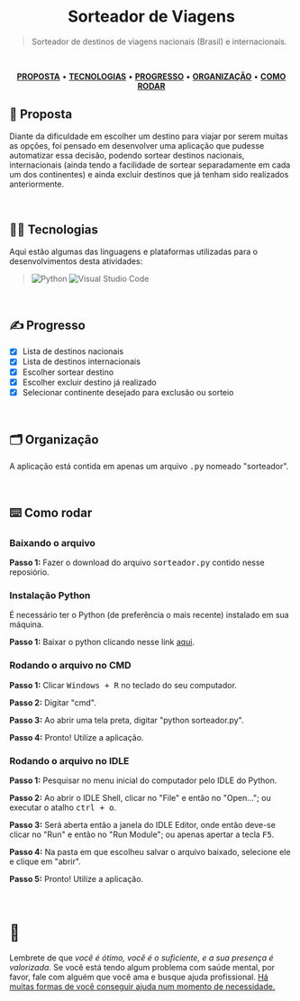 <div align='center'>
  
# Sorteador de Viagens
</div>

> Sorteador de destinos de viagens nacionais (Brasil) e internacionais.

</br>

<div align="center">

<a href="#proposta">**PROPOSTA**</a> • 
<a href="#tecnologias">**TECNOLOGIAS**</a> • 
<a href="#progresso">**PROGRESSO**</a> • 
<a href="#organizacao">**ORGANIZAÇÃO**</a> • 
<a href="#como rodar">**COMO RODAR**</a>

</div>

<span id="proposta">

## 🧐 Proposta

Diante da dificuldade em escolher um destino para viajar por serem muitas as opções, foi pensado em desenvolver uma aplicação que pudesse automatizar essa decisão, podendo sortear destinos nacionais, internacionais (ainda tendo a facilidade de sortear separadamente em cada um dos continentes) e ainda excluir destinos que já tenham sido realizados anteriormente. 

<br />
  
<span id="tecnologias">

## 👨‍💻 Tecnologias

Aqui estão algumas das linguagens e plataformas utilizadas para o desenvolvimentos desta atividades:

> ![Python](https://img.shields.io/badge/python-3670A0?style=for-the-badge&logo=python&logoColor=ffdd54)
> ![Visual Studio Code](https://img.shields.io/badge/Visual%20Studio%20Code-0078d7.svg?style=for-the-badge&logo=visual-studio-code&logoColor=white)

<br />
  
<span id="progresso">

## ✍️ Progresso

- [x] Lista de destinos nacionais
- [x] Lista de destinos internacionais
- [x] Escolher sortear destino
- [x] Escolher excluir destino já realizado
- [x] Selecionar continente desejado para exclusão ou sorteio

<br />
  
<span id="organizacao">

## 🗂️ Organização
A aplicação está contida em apenas um arquivo <kbd>.py</kbd> nomeado "sorteador".

<br />
  
<span id="como rodar">

## ⌨️ Como rodar
### Baixando o arquivo
**Passo 1:** Fazer o download do arquivo <kbd>sorteador.py</kbd> contido nesse reposiório.

### Instalação Python
É necessário ter o Python (de preferência o mais recente) instalado em sua máquina.

**Passo 1:** Baixar o python clicando nesse link [aqui](https://www.python.org/downloads/).

### Rodando o arquivo no CMD
**Passo 1:** Clicar <kbd>Windows + R</kbd> no teclado do seu computador.

**Passo 2:** Digitar "cmd".

**Passo 3:** Ao abrir uma tela preta, digitar "python sorteador.py".

**Passo 4:** Pronto! Utilize a aplicação.

### Rodando o arquivo no IDLE
**Passo 1:** Pesquisar no menu inicial do computador pelo IDLE do Python.

**Passo 2:** Ao abrir o IDLE Shell, clicar no "File" e então no "Open..."; ou executar o atalho <kbd>ctrl + o</kbd>.

**Passo 3:** Será aberta então a janela do IDLE Editor, onde então deve-se clicar no "Run" e então no "Run Module"; ou apenas apertar a tecla <kbd>F5</kbd>.

**Passo 4:** Na pasta em que escolheu salvar o arquivo baixado, selecione ele e clique em "abrir".
  
**Passo 5:** Pronto! Utilize a aplicação.

<br />

# 💛

Lembrete de que *você é ótimo, você é o suficiente, e a sua presença é valorizada.* Se você está tendo algum problema com saúde mental, por favor, fale com alguém que você ama e busque ajuda profissional. [Há muitas formas de você conseguir ajuda num momento de necessidade.](https://www.cvv.org.br/)
